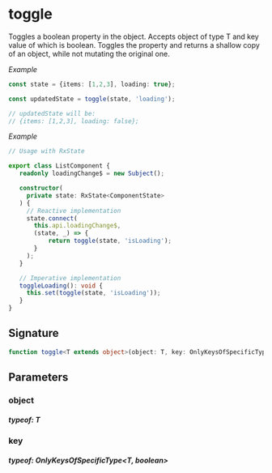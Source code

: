 # toggle

Toggles a boolean property in the object.
Accepts object of type T and key value of which is boolean.
Toggles the property and returns a shallow copy of an object, while not mutating the original one.

_Example_

```TypeScript
const state = {items: [1,2,3], loading: true};

const updatedState = toggle(state, 'loading');

// updatedState will be:
// {items: [1,2,3], loading: false};
```

_Example_

```TypeScript
// Usage with RxState

export class ListComponent {
   readonly loadingChange$ = new Subject();

   constructor(
     private state: RxState<ComponentState>
   ) {
     // Reactive implementation
     state.connect(
       this.api.loadingChange$,
       (state, _) => {
           return toggle(state, 'isLoading');
       }
     );
   }

   // Imperative implementation
   toggleLoading(): void {
     this.set(toggle(state, 'isLoading'));
   }
}
```

## Signature

```TypeScript
function toggle<T extends object>(object: T, key: OnlyKeysOfSpecificType<T, boolean>): T
```

## Parameters

### object

##### typeof: T

### key

##### typeof: OnlyKeysOfSpecificType&#60;T, boolean&#62;
